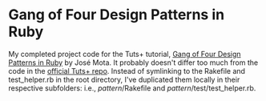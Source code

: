 # Gang of Four Design Patterns in Ruby
My completed project code for the Tuts+ tutorial, [Gang of Four Design Patterns in Ruby](https://code.tutsplus.com/courses/gang-of-four-design-patterns-in-ruby) by José Mota. It probably doesn't differ too much from the code in the [official Tuts+ repo](https://github.com/tutsplus/gof-design-patterns-ruby). Instead of symlinking to the Rakefile and test_helper.rb in the root directory, I've duplicated them locally in their respective subfolders: i.e., *pattern*/Rakefile and *pattern*/test/test_helper.rb.
